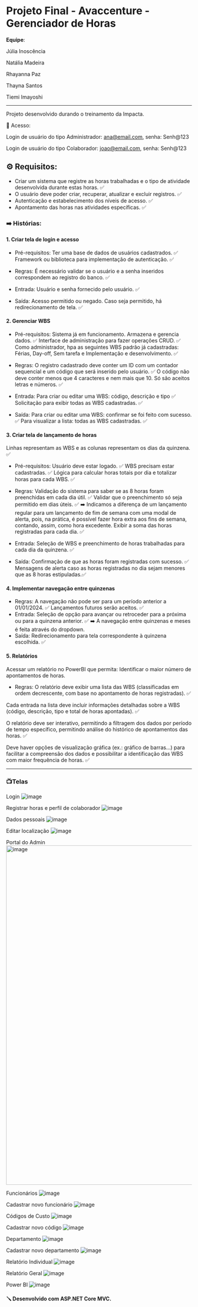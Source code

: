 <h1> Projeto Final - Avaccenture - Gerenciador de Horas</h1>

**Equipe**: 

Júlia Inoscência

Natália Madeira

Rhayanna Paz

Thayna Santos

Tiemi Imayoshi
<hr />

Projeto desenvolvido durando o treinamento da Impacta.

📌 Acesso:

 Login de usuário do tipo Administrador: ana@email.com, senha: Senh@123

 Login de usuário do tipo Colaborador: joao@email.com, senha: Senh@123


<h2>⚙️ Requisitos:</h3>

- Criar um sistema que registre as horas trabalhadas e o tipo de atividade desenvolvida durante estas horas. ✅
- O usuário deve poder criar, recuperar, atualizar e excluir registros. ✅
- Autenticação e estabelecimento dos níveis de acesso. ✅
- Apontamento das horas nas atividades específicas. ✅
  
<h3>➡️ Histórias:</h3>
 <h4>1. Criar tela de login e acesso</h4> 
 
- Pré-requisitos:
Ter uma base de dados de usuários cadastrados. ✅
Framework ou biblioteca para implementação de autenticação. ✅

- Regras:
É necessário validar se o usuário e a senha inseridos correspondem ao registro do banco. ✅
- Entrada:
Usuário e senha fornecido pelo usuário. ✅
- Saída:
Acesso permitido ou negado. Caso seja permitido, há redirecionamento de tela. ✅

<h4>2. Gerenciar WBS</h4>

- Pré-requisitos:
Sistema já em funcionamento. Armazena e gerencia dados. ✅
Interface de administração para fazer operações CRUD. ✅
Como administrador, hpa as seguintes WBS padrão já cadastradas: Férias, Day-off, Sem tarefa e Implementação e desenvolvimento. ✅

- Regras:
O registro cadastrado deve conter um ID com um contador sequencial e um código que será inserido pelo usuário. ✅
O código não deve conter menos que 4 caracteres e nem mais que 10. Só são aceitos letras e números. ✅
- Entrada:
Para criar ou editar uma WBS: código, descrição e tipo ✅
Solicitação para exibir todas as WBS cadastradas. ✅
- Saída:
Para criar ou editar uma WBS: confirmar se foi feito com sucesso. ✅
Para visualizar a lista: todas as WBS cadastradas. ✅

<h4>3. Criar tela de lançamento de horas</h4>
Linhas representam as WBS e as colunas representam os dias da quinzena. ✅

- Pré-requisitos:
Usuário deve estar logado. ✅
WBS precisam estar cadastradas. ✅
Lógica para calcular horas totais por dia e totalizar horas para cada WBS. ✅

- Regras:
Validação do sistema para saber se as 8 horas foram preenchidas em cada dia útil. ✅
Validar que o preenchimento só seja permitido em dias úteis. ✅ ➡️ Indicamos a diferença de um lançamento regular para um lançamento de fim de semana com uma modal de alerta, pois, na prática, é possível fazer hora extra aos fins de semana, contando, assim, como hora excedente. 
Exibir a soma das horas registradas para cada dia. ✅
- Entrada:
Seleção de WBS e preenchimento de horas trabalhadas para cada dia da quinzena. ✅
- Saída: 
Confirmação de que as horas foram registradas com sucesso. ✅
Mensagens de alerta caso as horas registradas no dia sejam menores que as 8 horas estipuladas.✅

<h4>4. Implementar navegação entre quinzenas</h4>

- Regras:
A navegação não pode ser para um período anterior a 01/01/2024. ✅
Lançamentos futuros serão aceitos. ✅
- Entrada:
Seleção de opção para avançar ou retroceder para a próxima ou para a quinzena anterior. ✅ ➡️ A navegação entre quinzenas e meses é feita através do dropdown.
- Saída:
Redirecionamento para tela correspondente à quinzena escolhida. ✅

<h4>5. Relatórios</h4>
Acessar um relatório no PowerBI que permita: 
Identificar o maior número de apontamentos de horas.

- Regras:
O relatório deve exibir uma lista das WBS (classificadas em ordem decrescente, com base no apontamento de horas registradas). ✅

Cada entrada na lista deve incluir informações detalhadas sobre a WBS (código, descrição, tipo e total de horas apontadas). ✅

O relatório deve ser interativo, permitindo a filtragem dos dados por período de tempo específico, permitindo análise do histórico de apontamentos das horas. ✅

Deve haver opções de visualização gráfica (ex.: gráfico de barras...) para facilitar a compreensão dos dados e possibilitar a identificação das WBS com maior frequência de horas. ✅

<hr />

<h3>📺Telas </h3>

Login
![image](https://github.com/tainasays/ProjetoFinal_v3/assets/102188509/dbb82394-539f-4277-9cb0-4e4094b08e03)

Registrar horas e perfil de colaborador
![image](https://github.com/tainasays/ProjetoFinal_v3/assets/102188509/cc6e1f77-97d7-44e8-97e7-7d5a4659eb93)

Dados pessoais
![image](https://github.com/tainasays/ProjetoFinal_v3/assets/102188509/708fa11b-99e9-46e9-8757-48572013619c)

Editar localização
![image](https://github.com/tainasays/ProjetoFinal_v3/assets/102188509/03ce22dd-8015-4e86-80b2-9e4c720eb063)


Portal do Admin
<img width="920" alt="image" src="https://github.com/tainasays/ProjetoFinal_v3/assets/102188509/2c9454ee-875b-4d88-80c9-deb8158fe5ad">

Funcionários
![image](https://github.com/tainasays/ProjetoFinal_v3/assets/102188509/19c47546-cf8a-416a-83df-e179f8b193d4)

Cadastrar novo funcionário
![image](https://github.com/tainasays/ProjetoFinal_v3/assets/102188509/e1d3e3a3-e4d7-4892-98a5-1275d8b59ee6)

Códigos de Custo
![image](https://github.com/tainasays/ProjetoFinal_v3/assets/102188509/ae930b19-22e0-4f40-983b-0436c98128d8)

Cadastrar novo código
![image](https://github.com/tainasays/ProjetoFinal_v3/assets/102188509/ef464d52-ad04-4208-9aa0-9575883e43e6)

Departamento
![image](https://github.com/tainasays/ProjetoFinal_v3/assets/102188509/ed0040a9-0c93-4b7f-a17f-82e85c6cbbe3)

Cadastrar novo departamento
![image](https://github.com/tainasays/ProjetoFinal_v3/assets/102188509/34694f98-6fe7-443e-98a4-781e1897e0ba)

Relatório Individual
![image](https://github.com/tainasays/ProjetoFinal_v3/assets/102188509/3aa58ce9-b8f5-4a21-99cb-8e37b84efc6a)

Relatório Geral
![image](https://github.com/tainasays/ProjetoFinal_v3/assets/102188509/c75aae0c-ab21-4ce3-bb85-52abbc1cb066)

Power BI
![image](https://github.com/tainasays/ProjetoFinal_v3/assets/102188509/be502866-4296-4749-8619-68b29a8dd230)


<h4>🪛 Desenvolvido com ASP.NET Core MVC.</h4>
